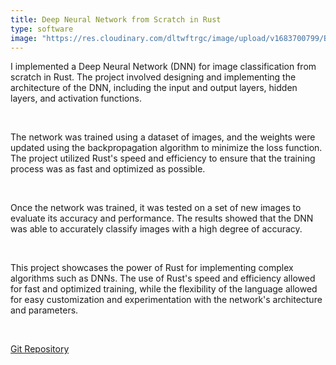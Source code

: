 ```yaml
---
title: Deep Neural Network from Scratch in Rust
type: software
image: "https://res.cloudinary.com/dltwftrgc/image/upload/v1683700799/Blogs/rust_dnn_1/cover_n3jun5.png"
---
```

I implemented a Deep Neural Network (DNN) for image classification from scratch in Rust. The project involved designing and implementing the architecture of the DNN, including the input and output layers, hidden layers, and activation functions.

<br>

The network was trained using a dataset of images, and the weights were updated using the backpropagation algorithm to minimize the loss function. The project utilized Rust's speed and efficiency to ensure that the training process was as fast and optimized as possible.

<br>

Once the network was trained, it was tested on a set of new images to evaluate its accuracy and performance. The results showed that the DNN was able to accurately classify images with a high degree of accuracy.

<br>

This project showcases the power of Rust for implementing complex algorithms such as DNNs. The use of Rust's speed and efficiency allowed for fast and optimized training, while the flexibility of the language allowed for easy customization and experimentation with the network's architecture and parameters.

<br>

[Git Repository](https://github.com/akshayballal95/deep_neural_network.git)



